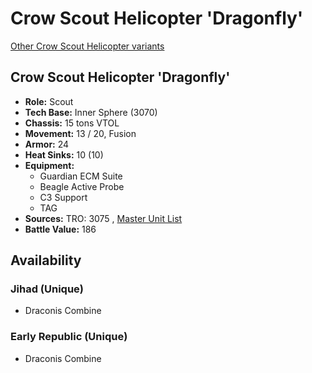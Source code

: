 # Crow Scout Helicopter 'Dragonfly' 

[Other Crow Scout Helicopter variants](../crow_scout_helicopter.md) 

## Crow Scout Helicopter 'Dragonfly' 

- **Role:** Scout 
- **Tech Base:** Inner Sphere (3070) 
- **Chassis:** 15 tons VTOL 
- **Movement:** 13 / 20, Fusion 
- **Armor:** 24 
- **Heat Sinks:** 10 (10) 
- **Equipment:** 
  - Guardian ECM Suite 
  - Beagle Active Probe 
  - C3 Support 
  - TAG 
- **Sources:** TRO: 3075 , [Master Unit List](http://masterunitlist.info/Unit/Details/8411) 
- **Battle Value:** 186 

## Availability 

### Jihad (Unique) 

- Draconis Combine 

### Early Republic (Unique) 

- Draconis Combine 

